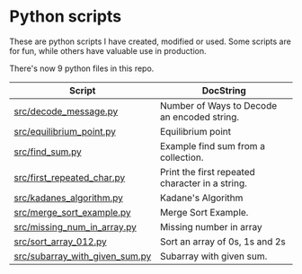 # Python scripts

These are python scripts I have created, modified or used. Some scripts are for fun, while others have valuable use in production.

There's now 9 python files in this repo.

| Script  | DocString |
| ------------- | ------------- |
|<a href="./src/decode_message.py">src/decode\_message.py</a>|Number of Ways to Decode an encoded string.|
|<a href="./src/equilibrium_point.py">src/equilibrium\_point.py</a>|Equilibrium point|
|<a href="./src/find_sum.py">src/find\_sum.py</a>|Example find sum from a collection.|
|<a href="./src/first_repeated_char.py">src/first\_repeated\_char.py</a>|Print the first repeated character in a string.|
|<a href="./src/kadanes_algorithm.py">src/kadanes\_algorithm.py</a>|Kadane's Algorithm|
|<a href="./src/merge_sort_example.py">src/merge\_sort\_example.py</a>|Merge Sort Example.|
|<a href="./src/missing_num_in_array.py">src/missing\_num\_in\_array.py</a>|Missing number in array|
|<a href="./src/sort_array_012.py">src/sort\_array\_012.py</a>|Sort an array of 0s, 1s and 2s|
|<a href="./src/subarray_with_given_sum.py">src/subarray\_with\_given\_sum.py</a>|Subarray with given sum.|
